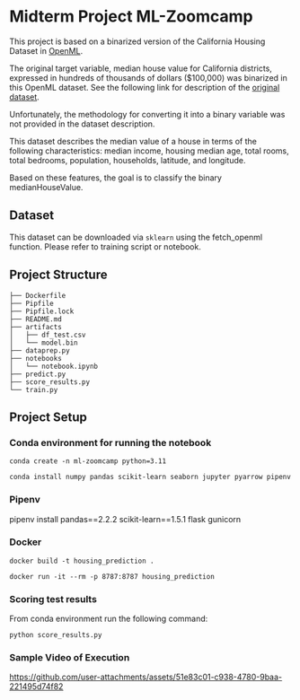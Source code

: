 # Midterm Project ML-Zoomcamp

This project is based on a binarized version of the California Housing Dataset in [OpenML](https://www.openml.org/search?type=data&status=active&id=45578&sort=runs).

The original target variable, median house value for California districts, expressed in hundreds of thousands of dollars ($100,000) was binarized in this OpenML dataset. See the following link for description of the [original dataset](https://inria.github.io/scikit-learn-mooc/python_scripts/datasets_california_housing.html).

Unfortunately, the methodology for converting it into a binary variable was not provided in the dataset description.

This dataset describes the median value of a house in terms of the following characteristics: median income, housing median age, total rooms, total bedrooms, population, households, latitude, and longitude.

Based on these features, the goal is to classify the binary medianHouseValue.


## Dataset

This dataset can be downloaded via `sklearn` using the fetch_openml function. Please refer to training script or notebook.

## Project Structure
```
├── Dockerfile
├── Pipfile
├── Pipfile.lock
├── README.md
├── artifacts
│   ├── df_test.csv
│   └── model.bin
├── dataprep.py
├── notebooks
│   └── notebook.ipynb
├── predict.py
├── score_results.py
└── train.py
```
## Project Setup

### Conda environment for running the notebook
```
conda create -n ml-zoomcamp python=3.11

conda install numpy pandas scikit-learn seaborn jupyter pyarrow pipenv
```
### Pipenv

pipenv install pandas==2.2.2 scikit-learn==1.5.1 flask gunicorn

### Docker
```
docker build -t housing_prediction .

docker run -it --rm -p 8787:8787 housing_prediction
```
### Scoring test results

From conda environment run the following command:

`python score_results.py`

### Sample Video of Execution



https://github.com/user-attachments/assets/51e83c01-c938-4780-9baa-221495d74f82

